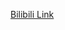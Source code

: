 [Bilibili Link](https://www.bilibili.com/video/BV1mS9LYAEGq/?spm_id_from=333.788.videopod.sections&__readwiseLocation=&vd_source=c801aa3fac0e6e97b0df71f74a8b25bd)